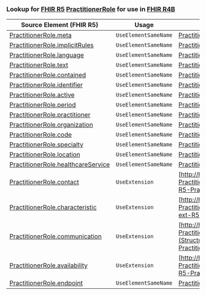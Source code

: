 ### Lookup for [FHIR R5](https://hl7.org/fhir/R5/) [PractitionerRole](https://hl7.org/fhir/R5/PractitionerRole.html) for use in [FHIR R4B](https://hl7.org/fhir/R4B/)

| Source Element (FHIR R5) | Usage | Target |
| -------------- | ----- | ------ |
| [PractitionerRole.meta](https://hl7.org/fhir/R5/PractitionerRole.html#resource) | `UseElementSameName` | [PractitionerRole.meta](https://hl7.org/fhir/R4B/PractitionerRole.html#resource) |
| [PractitionerRole.implicitRules](https://hl7.org/fhir/R5/PractitionerRole.html#resource) | `UseElementSameName` | [PractitionerRole.implicitRules](https://hl7.org/fhir/R4B/PractitionerRole.html#resource) |
| [PractitionerRole.language](https://hl7.org/fhir/R5/PractitionerRole.html#resource) | `UseElementSameName` | [PractitionerRole.language](https://hl7.org/fhir/R4B/PractitionerRole.html#resource) |
| [PractitionerRole.text](https://hl7.org/fhir/R5/PractitionerRole.html#resource) | `UseElementSameName` | [PractitionerRole.text](https://hl7.org/fhir/R4B/PractitionerRole.html#resource) |
| [PractitionerRole.contained](https://hl7.org/fhir/R5/PractitionerRole.html#resource) | `UseElementSameName` | [PractitionerRole.contained](https://hl7.org/fhir/R4B/PractitionerRole.html#resource) |
| [PractitionerRole.identifier](https://hl7.org/fhir/R5/PractitionerRole.html#resource) | `UseElementSameName` | [PractitionerRole.identifier](https://hl7.org/fhir/R4B/PractitionerRole.html#resource) |
| [PractitionerRole.active](https://hl7.org/fhir/R5/PractitionerRole.html#resource) | `UseElementSameName` | [PractitionerRole.active](https://hl7.org/fhir/R4B/PractitionerRole.html#resource) |
| [PractitionerRole.period](https://hl7.org/fhir/R5/PractitionerRole.html#resource) | `UseElementSameName` | [PractitionerRole.period](https://hl7.org/fhir/R4B/PractitionerRole.html#resource) |
| [PractitionerRole.practitioner](https://hl7.org/fhir/R5/PractitionerRole.html#resource) | `UseElementSameName` | [PractitionerRole.practitioner](https://hl7.org/fhir/R4B/PractitionerRole.html#resource) |
| [PractitionerRole.organization](https://hl7.org/fhir/R5/PractitionerRole.html#resource) | `UseElementSameName` | [PractitionerRole.organization](https://hl7.org/fhir/R4B/PractitionerRole.html#resource) |
| [PractitionerRole.code](https://hl7.org/fhir/R5/PractitionerRole.html#resource) | `UseElementSameName` | [PractitionerRole.code](https://hl7.org/fhir/R4B/PractitionerRole.html#resource) |
| [PractitionerRole.specialty](https://hl7.org/fhir/R5/PractitionerRole.html#resource) | `UseElementSameName` | [PractitionerRole.specialty](https://hl7.org/fhir/R4B/PractitionerRole.html#resource) |
| [PractitionerRole.location](https://hl7.org/fhir/R5/PractitionerRole.html#resource) | `UseElementSameName` | [PractitionerRole.location](https://hl7.org/fhir/R4B/PractitionerRole.html#resource) |
| [PractitionerRole.healthcareService](https://hl7.org/fhir/R5/PractitionerRole.html#resource) | `UseElementSameName` | [PractitionerRole.healthcareService](https://hl7.org/fhir/R4B/PractitionerRole.html#resource) |
| [PractitionerRole.contact](https://hl7.org/fhir/R5/PractitionerRole.html#resource) | `UseExtension` | [http://hl7.org/fhir/5.0/StructureDefinition/extension-PractitionerRole.contact](StructureDefinition-ext-R5-PractitionerRole.contact.html) |
| [PractitionerRole.characteristic](https://hl7.org/fhir/R5/PractitionerRole.html#resource) | `UseExtension` | [http://hl7.org/fhir/5.0/StructureDefinition/extension-PractitionerRole.characteristic](StructureDefinition-ext-R5-PractitionerRole.characteristic.html) |
| [PractitionerRole.communication](https://hl7.org/fhir/R5/PractitionerRole.html#resource) | `UseExtension` | [http://hl7.org/fhir/5.0/StructureDefinition/extension-PractitionerRole.communication](StructureDefinition-ext-R5-PractitionerRole.communication.html) |
| [PractitionerRole.availability](https://hl7.org/fhir/R5/PractitionerRole.html#resource) | `UseExtension` | [http://hl7.org/fhir/5.0/StructureDefinition/extension-PractitionerRole.availability](StructureDefinition-ext-R5-PractitionerRole.availability.html) |
| [PractitionerRole.endpoint](https://hl7.org/fhir/R5/PractitionerRole.html#resource) | `UseElementSameName` | [PractitionerRole.endpoint](https://hl7.org/fhir/R4B/PractitionerRole.html#resource) |
